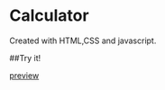 # Calculator

Created with HTML,CSS and javascript.

##Try it!

[preview](https://danilorua.github.io/calculator/)


